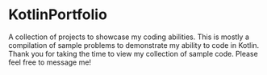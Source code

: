 # KotlinPortfolio
 A collection of projects to showcase my coding abilities. This is mostly a compilation of sample problems to demonstrate my ability to code in Kotlin. Thank you for taking the time to view my collection of sample code. Please feel free to message me!
